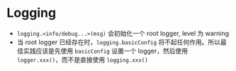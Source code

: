 # Logging

- `logging.<info/debug...>(msg)` 会初始化一个 root logger, level 为 warning
- 当 root logger 已经存在时，`logging.basicConfig` 将不起任何作用。所以最佳实践应该是先使用 `basicConfig` 设置一个 logger，然后使用 `logger.xxx()`，而不是直接使用 `logging.xxx()`